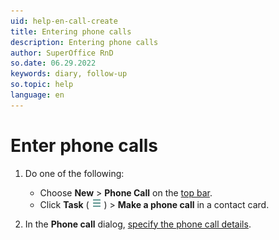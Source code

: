 ```yaml
---
uid: help-en-call-create
title: Entering phone calls
description: Entering phone calls
author: SuperOffice RnD
so.date: 06.29.2022
keywords: diary, follow-up
so.topic: help
language: en
---
```


# Enter phone calls

1. Do one of the following:

    * Choose **New** > **Phone Call** on the [top bar][2].
    * Click **Task** ( ![icon][img1] ) > **Make a phone call** in a contact card.

1. In the **Phone call** dialog, [specify the phone call details][1].

<!-- Referenced links -->
[1]: ../screen/dialog-for-followups.md
[2]: ../../../learn/getting-started/main-screen/buttons-in-menu-bar.md

<!-- Referenced images -->
[img1]: ../../../../media/icons/btn-menu.png
